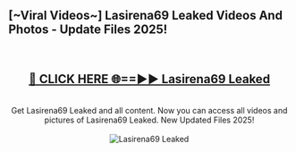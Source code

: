 <h2>[~Viral Videos~] Lasirena69 Leaked Videos And Photos - Update Files 2025!</h2>
<br>
<div align="center">
<h2><a href="https://top-ai-tools.click/QrbHav" rel="nofollow">🔴 CLICK HERE 🌐==►► Lasirena69 Leaked</a></h2>
<br>
Get Lasirena69 Leaked and all content. Now you can access all videos and pictures of Lasirena69 Leaked. New Updated Files 2025!
<br>
<br>
<a href="https://top-ai-tools.click/QrbHav" rel="nofollow" data-target="animated-image.originalLink"><img src="https://i.ibb.co.com/WyWwxjT/player-gif2.gif" alt="Lasirena69 Leaked" style="max-width: 100%; display: inline-block;" data-target="animated-image.originalImage"></a>
</div>
<br>